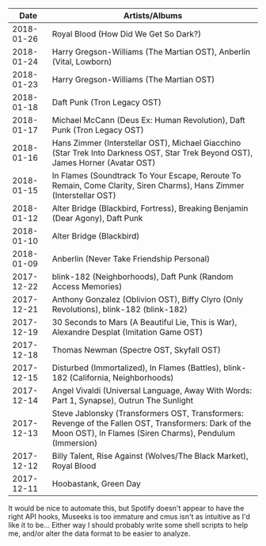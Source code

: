 | Date       | Artists/Albums |
| ---------- | -------------- |
| 2018-01-26 | Royal Blood (How Did We Get So Dark?) |
| 2018-01-24 | Harry Gregson-Williams (The Martian OST), Anberlin (Vital, Lowborn) |
| 2018-01-23 | Harry Gregson-Williams (The Martian OST) |
| 2018-01-18 | Daft Punk (Tron Legacy OST) |
| 2018-01-17 | Michael McCann (Deus Ex: Human Revolution), Daft Punk (Tron Legacy OST) |
| 2018-01-16 | Hans Zimmer (Interstellar OST), Michael Giacchino (Star Trek Into Darkness OST, Star Trek Beyond OST), James Horner (Avatar OST) |
| 2018-01-15 | In Flames (Soundtrack To Your Escape, Reroute To Remain, Come Clarity, Siren Charms), Hans Zimmer (Interstellar OST) |
| 2018-01-12 | Alter Bridge (Blackbird, Fortress), Breaking Benjamin (Dear Agony), Daft Punk |
| 2018-01-10 | Alter Bridge (Blackbird) |
| 2018-01-09 | Anberlin (Never Take Friendship Personal) |
| 2017-12-22 | blink-182 (Neighborhoods), Daft Punk (Random Access Memories) |
| 2017-12-21 | Anthony Gonzalez (Oblivion OST), Biffy Clyro (Only Revolutions), blink-182 (blink-182) |
| 2017-12-19 | 30 Seconds to Mars (A Beautiful Lie, This is War), Alexandre Desplat (Imitation Game OST) |
| 2017-12-18 | Thomas Newman (Spectre OST, Skyfall OST) |
| 2017-12-15 | Disturbed (Immortalized), In Flames (Battles), blink-182 (California, Neighborhoods) |
| 2017-12-14 | Angel Vivaldi (Universal Language, Away With Words: Part 1, Synapse), Outrun The Sunlight |
| 2017-12-13 | Steve Jablonsky (Transformers OST, Transformers: Revenge of the Fallen OST, Transformers: Dark of the Moon OST), In Flames (Siren Charms), Pendulum (Immersion) |
| 2017-12-12 | Billy Talent, Rise Against (Wolves/The Black Market), Royal Blood |
| 2017-12-11 | Hoobastank, Green Day |

It would be nice to automate this, but Spotify doesn't appear to have the right API hooks, Museeks is too immature and cmus isn't as intuitive as I'd like it to be...
Either way I should probably write some shell scripts to help me, and/or alter the data format to be easier to analyze.
